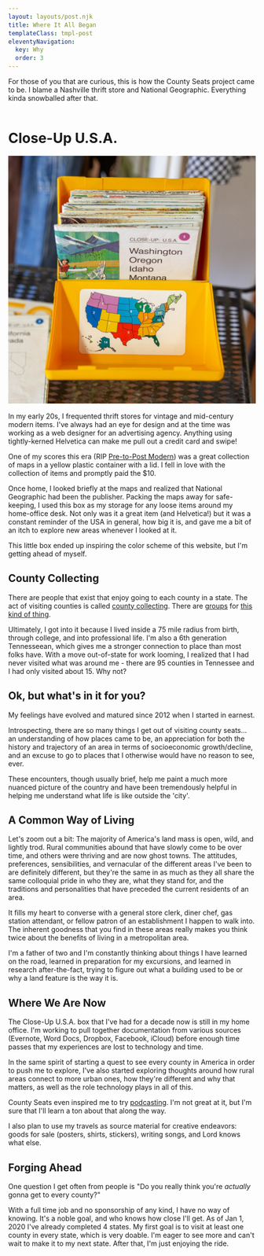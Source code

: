 ```yaml
---
layout: layouts/post.njk
title: Where It All Began
templateClass: tmpl-post
eleventyNavigation:
  key: Why
  order: 3
---
```


For those of you that are curious, this is how the County Seats project came to be. I blame a Nashville thrift store and National Geographic. Everything kinda snowballed after that.
<br><br>
<h1>Close-Up U.S.A.</h1>
<img class="full-width-image" src="/img/why-close-up-usa.jpeg" alt="1978 National Geographic Close Up USA Complete Map ..." />
<div class="entry-content">

In my early 20s, I frequented thrift stores for vintage and mid-century modern items. I've always had an eye for design and at the time was working as a web designer for an advertising agency. Anything using tightly-kerned Helvetica can make me pull out a credit card and swipe!

One of my scores this era (RIP <a href="https://m.facebook.com/pretopostmodern" target="_blank">Pre-to-Post Modern</a>) was a great collection of maps in a yellow plastic container with a lid. I fell in love with the collection of items and promptly paid the $10.

Once home, I looked briefly at the maps and realized that National Geographic had been the publisher. Packing the maps away for safe-keeping, I used this box as my storage for any loose items around my home-office desk. Not only was it a great item (and Helvetica!) but it was a constant reminder of the USA in general, how big it is, and gave me a bit of an itch to explore new areas whenever I looked at it.

This little box ended up inspiring the color scheme of this website, but I'm getting ahead of myself.



<h2>County Collecting</h2>

There are people that exist that enjoy going to each county in a state. The act of visiting counties is called <a href="https://en.wikipedia.org/wiki/County_collecting" target="_blank">county collecting</a>. There are <a href="http://extramilerclub.org/index.html" target="_blank">groups</a> for <a href="https://www.washingtonpost.com/local/visiting-every-us-state-too-easy-for-you-how-about-every-us-county/2012/05/23/gJQAguwUlU_story.html" data-type="URL" target="_blank">this kind of thing</a>.

Ultimately, I got into it because I lived inside a 75 mile radius from birth, through college, and into professional life. I'm also a 6th generation Tennesseean, which gives me a stronger connection to place than most folks have. With a move out-of-state for work looming, I realized that I had never visited what was around me - there are 95 counties in Tennessee and I had only visited about 15. Why not?



<h2>Ok, but what's in it for you?</h2>

My feelings have evolved and matured since 2012 when I started in earnest.

Introspecting, there are so many things I get out of visiting county seats... an understanding of how places came to be, an appreciation for both the history and trajectory of an area in terms of socioeconomic growth/decline, and an excuse to go to places that I otherwise would have no reason to see, ever.</p>

These encounters, though usually brief, help me paint a much more nuanced picture of the country and have been tremendously helpful in helping me understand what life is like outside the 'city'.


<h2>A Common Way of Living</h2>

Let's zoom out a bit: The majority of America's land mass is open, wild, and lightly trod. Rural communities abound that have slowly come to be over time, and others were thriving and are now ghost towns. The attitudes, preferences, sensibilities, and vernacular of the different areas I've been to are definitely different, but they're the same in as much as they all share the same colloquial pride in who they are, what they stand for, and the traditions and personalities that have preceded the current residents of an area.

It fills my heart to converse with a general store clerk, diner chef, gas station attendant, or fellow patron of an establishment I happen to walk into. The inherent goodness that you find in these areas really makes you think twice about the benefits of living in a metropolitan area.

I'm a father of two and I'm constantly thinking about things I have learned on the road, learned in preparation for my excursions, and learned in research after-the-fact, trying to figure out what a building used to be or why a land feature is the way it is.


<h2>Where We Are Now</h2>

The Close-Up U.S.A. box that I've had for a decade now is still in my home office. I'm working to pull together documentation from various sources (Evernote, Word Docs, Dropbox, Facebook, iCloud) before enough time passes that my experiences are lost to technology and time.

In the same spirit of starting a quest to see every county in America in order to push me to explore, I've also started exploring thoughts around how rural areas connect to more urban ones, how they're different and why that matters, as well as the role technology plays in all of this.

County Seats even inspired me to try <a href="/county-seat-podcast/">podcasting</a>. I'm not great at it, but I'm sure that I'll learn a ton about that along the way.

I also plan to use my travels as source material for creative endeavors: goods for sale (posters, shirts, stickers), writing songs, and Lord knows what else.


<h2>Forging Ahead</h2>

One question I get often from people is "Do you really think you're <em>actually </em>gonna get to every county?"

With a full time job and no sponsorship of any kind, I have no way of knowing. It's a noble goal, and who knows how close I'll get. As of Jan 1, 2020 I've already completed 4 states. My first goal is to visit at least one county in every state, which is very doable. I'm eager to see more and can't wait to make it to my next state. After that, I'm just enjoying the ride.

<br><br>
	